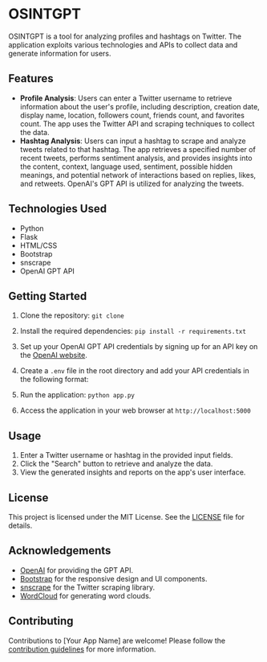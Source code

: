 # OSINTGPT
OSINTGPT is a tool for analyzing profiles and hashtags on Twitter. The application exploits various technologies and APIs to collect data and generate information for users.


## Features
- **Profile Analysis**: Users can enter a Twitter username to retrieve information about the user's profile, including description, creation date, display name, location, followers count, friends count, and favorites count. The app uses the Twitter API and scraping techniques to collect the data.
- **Hashtag Analysis**: Users can input a hashtag to scrape and analyze tweets related to that hashtag. The app retrieves a specified number of recent tweets, performs sentiment analysis, and provides insights into the content, context, language used, sentiment, possible hidden meanings, and potential network of interactions based on replies, likes, and retweets. OpenAI's GPT API is utilized for analyzing the tweets.

## Technologies Used
- Python
- Flask
- HTML/CSS
- Bootstrap
- snscrape
- OpenAI GPT API

## Getting Started
1. Clone the repository: `git clone `
2. Install the required dependencies: `pip install -r requirements.txt`
3. Set up your OpenAI GPT API credentials by signing up for an API key on the [OpenAI website](https://openai.com/).
5. Create a `.env` file in the root directory and add your API credentials in the following format:



6. Run the application: `python app.py`
7. Access the application in your web browser at `http://localhost:5000`

## Usage
1. Enter a Twitter username or hashtag in the provided input fields.
2. Click the "Search" button to retrieve and analyze the data.
3. View the generated insights and reports on the app's user interface.

## License
This project is licensed under the MIT License. See the [LICENSE](LICENSE) file for details.

## Acknowledgements
- [OpenAI](https://openai.com/) for providing the GPT API.
- [Bootstrap](https://getbootstrap.com/) for the responsive design and UI components.
- [snscrape](https://github.com/JustAnotherArchivist/snscrape) for the Twitter scraping library.
- [WordCloud](https://github.com/amueller/word_cloud) for generating word clouds.

## Contributing
Contributions to [Your App Name] are welcome! Please follow the [contribution guidelines](CONTRIBUTING.md) for more information.
